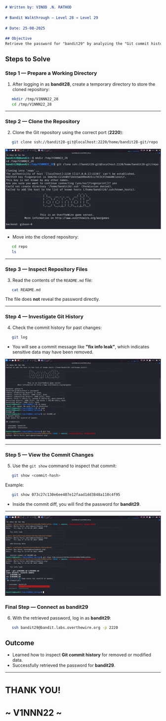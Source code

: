 ```markdown
# Written by: VINOD .N. RATHOD  

# Bandit Walkthrough — Level 28 → Level 29  

# Date: 25-08-2025  

## Objective  
Retrieve the password for "bandit29" by analyzing the "Git commit history" of the provided repository.  
```

## **Steps to Solve**

### Step 1 — Prepare a Working Directory

1. After logging in as **bandit28**, create a temporary directory to store the cloned repository:

```bash
   mkdir /tmp/V1NNN22_28
   cd /tmp/V1NNN22_28
```

---

### Step 2 — Clone the Repository

2. Clone the Git repository using the correct port (**2220**):

```bash
   git clone ssh://bandit28-git@localhost:2220/home/bandit28-git/repo
```
![Git clone with :2220](Assets/level-28.1.png)

* Move into the cloned repository:

```bash
   cd repo
   ls
```

---

### Step 3 — Inspect Repository Files

3. Read the contents of the `README.md` file:

```bash
   cat README.md
```

The file does **not** reveal the password directly.

---

### Step 4 — Investigate Git History

4. Check the commit history for past changes:

```bash
   git log
```

* You will see a commit message like **"fix info leak"**, which indicates sensitive data may have been removed.

![Inspecting README.md, checking git log](Assets/level-28.2.png)

---

### Step 5 — View the Commit Changes

5. Use the `git show` command to inspect that commit:

```bash
   git show <commit-hash>
```

Example:

```bash
   git show 073c27c130e6ee407e12faad1dd3848a110c4f95
```

* Inside the commit diff, you will find the password for **bandit29**.

---
![Git show revealing password](Assets/level-28.png)

### Final Step — Connect as bandit29

6. With the retrieved password, log in as **bandit29**:

```bash
   ssh bandit29@bandit.labs.overthewire.org -p 2220
```


## **Outcome**

* Learned how to inspect **Git commit history** for removed or modified data.
* Successfully retrieved the password for **bandit29**.

---

# THANK YOU!

# \~ **V1NNN22** \~

